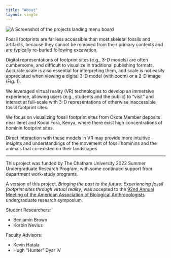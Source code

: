 ```yaml
---
title: "About"
layout: single
---
```


![A Screenshot of the projects landing menu board](/images/table-layout.jpg)

Fossil footprints are far less accessible than most skeletal fossils and artifacts, because they cannot be removed from their primary contexts and are typically re-buried following excavation.

Digital representations of footprint sites (e.g., 3-D models) are often cumbersome, and difficult to visualize in traditional publishing formats.
Accurate scale is also essential for interpreting them, and scale is not easily appreciated when viewing a digital 3-D model (with zoom) or a 2-D image (Fig. 1). 

We leveraged virtual reality (VR) technologies to develop an immersive experience, allowing users (e.g., students and the public) to “visit” and interact at full-scale with 3-D representations of otherwise inaccessible fossil footprint sites.

We focus on visualizing fossil footprint sites from Okote Member deposits near Ileret and Koobi Fora, Kenya, where there exist high concentrations of hominin footprint sites.

Direct interaction with these models in VR may provide more intuitive insights and understandings of the movement of fossil hominins and the animals that co-existed on their landscapes

---
This project was funded by The Chatham University 2022 Summer Undergraduate Research Program, with some continued support from department work-study programs.

A version of this project, *Bringing the past to the future: Experiencing fossil footprint sites through virtual reality*, was accepted to the [92nd Annual Meeting of the American Association of Biological Anthropologists](https://bioanth.org/meetings-and-webinars/annual-meeting-2023/) undergraduate research symposium.

Student Researchers:
- Benjamin Brown
- Korbin Nevius

Faculty Advisors:
- Kevin Hatala
- Hugh "Hunter" Dyar IV


